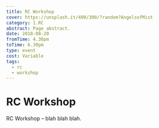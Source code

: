 ```yaml
---
title: RC Workshop
cover: https://unsplash.it/400/300/?random?AngelsofMist
category: 1.RC
abstract: Page abstract.
date: 2018-08-20
fromTime: 4.30pm
toTime: 6.30pm
type: event
cost: Variable
tags:
  - rc
  - workshop
---
```


# RC Workshop

RC Workshop – blah blah blah.
